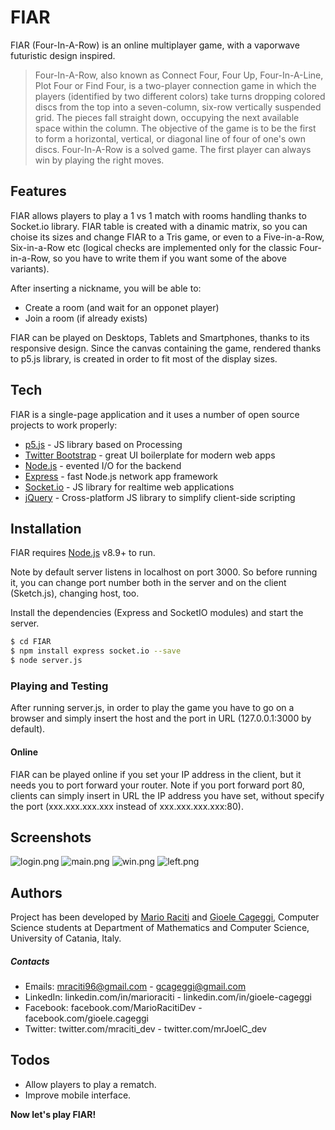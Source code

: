 # FIAR

FIAR (Four-In-A-Row) is an online multiplayer game, with a vaporwave futuristic design inspired.
> Four-In-A-Row, also known as Connect Four, Four Up,
> Four-In-A-Line, Plot Four or Find Four,
> is a two-player connection game in which the players
> (identified by two different colors) take turns dropping colored discs
> from the top into a seven-column, six-row vertically suspended grid.
>  The pieces fall straight down, occupying the next available space within the column. 
>  The objective of the game is to be the first to form a horizontal,
> vertical, or diagonal line of four of one's own discs.
> Four-In-A-Row is a solved game. The first player can always win by playing the right moves.

## Features
FIAR allows players to play a 1 vs 1 match with rooms handling thanks to Socket.io library.
FIAR table is created with a dinamic matrix, so you can choise its sizes and change FIAR to a Tris game, or even to a Five-in-a-Row, Six-in-a-Row etc (logical checks are implemented only for the classic Four-in-a-Row, so you have to write them if you want some of the above variants).

After inserting a nickname, you will be able to:
  - Create a room (and wait for an opponet player)
  - Join a room (if already exists)

FIAR can be played on Desktops, Tablets and Smartphones, thanks to its responsive design.
Since the canvas containing the game, rendered thanks to p5.js library, is created in order to fit most of the display sizes.

## Tech

FIAR is a single-page application and it uses a number of open source projects to work properly:

* [p5.js] - JS library based on Processing
* [Twitter Bootstrap] - great UI boilerplate for modern web apps
* [Node.js] - evented I/O for the backend
* [Express] - fast Node.js network app framework
* [Socket.io] - JS library for realtime web applications
* [jQuery] - Cross-platform JS library to simplify client-side scripting

## Installation

FIAR requires [Node.js](https://nodejs.org/) v8.9+ to run.

Note by default server listens in localhost on port 3000. So before running it,
you can change port number both in the server and on the client (Sketch.js), 
changing host, too.

Install the dependencies (Express and SocketIO modules) and start the server.

```sh
$ cd FIAR
$ npm install express socket.io --save
$ node server.js
```

### Playing and Testing
After running server.js, in order to play the game you have to go on a browser
and simply insert the host and the port in URL (127.0.0.1:3000 by default).

#### Online
FIAR can be played online if you set your IP address in the client, but it needs you to port forward your router.
Note if you port forward port 80, clients can simply insert in URL the IP address you have set, without specify the port (xxx.xxx.xxx.xxx instead of xxx.xxx.xxx.xxx:80).

## Screenshots
![login.png](https://user-images.githubusercontent.com/23482292/39648854-fec8861c-4fe3-11e8-9ba2-0eb98fb1fbe9.png)
![main.png](https://user-images.githubusercontent.com/23482292/39648896-210cbe32-4fe4-11e8-90b8-9bfd44c69081.png)
![win.png](https://user-images.githubusercontent.com/23482292/39648923-36e53acc-4fe4-11e8-8d94-fe77f10cf96b.png)
![left.png](https://user-images.githubusercontent.com/23482292/39648942-4b8a3054-4fe4-11e8-8787-bcf34bf0c6e7.png)

## Authors
Project has been developed by [Mario Raciti] and [Gioele Cageggi], Computer Science students at Department of Mathematics and Computer Science, University of Catania, Italy.

##### Contacts

 - Emails: mraciti96@gmail.com - gcageggi@gmail.com
 - LinkedIn: linkedin.com/in/marioraciti - linkedin.com/in/gioele-cageggi
 - Facebook: facebook.com/MarioRacitiDev - facebook.com/gioele.cageggi
 - Twitter: twitter.com/mraciti_dev - twitter.com/mrJoelC_dev

## Todos

 - Allow players to play a rematch.
 - Improve mobile interface.


**Now let's play FIAR!**



   [P5.js]: <https://p5js.org/>
   [node.js]: <https://nodejs.org>
   [Twitter Bootstrap]: <https://twitter.github.com/bootstrap/>
   [jQuery]: <https://jquery.com>
   [express]: <https://expressjs.com>
   [Socket.io]: <https://socket.io>
   [Mario Raciti]: <https://github.com/zMrDevJ>
   [Gioele Cageggi]: <https://github.com/mrjoelc>
   
